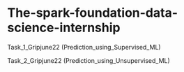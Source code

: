 # The-spark-foundation-data-science-internship
Task_1_Gripjune22 (Prediction_using_Supervised_ML)

Task_2_Gripjune22 (Prediction_using_Unsupervised_ML)
